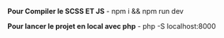 **Pour Compiler le SCSS ET JS**
    - npm i && npm run dev

**Pour lancer le projet en local avec php**
    - php -S localhost:8000